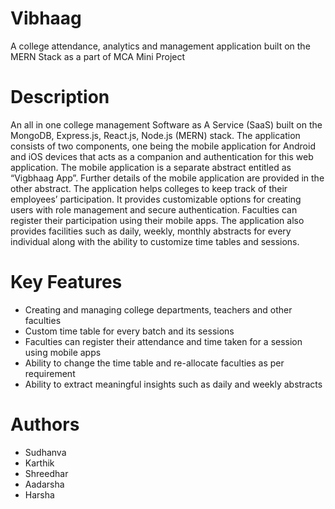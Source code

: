 # Vibhaag
A college attendance, analytics and management application built on the MERN Stack as a part of MCA Mini Project

# Description
An all in one college management Software as A Service (SaaS) built on the MongoDB, Express.js, React.js, Node.js (MERN) stack. The application consists of two components, one being the mobile application for Android and iOS devices that acts as a companion and authentication for this web application. The mobile application is a separate abstract entitled as “Vigbhaag App”. Further details of the mobile application are provided in the other abstract. The application helps colleges to keep track of their employees’ participation. It provides customizable options for creating users with role management and secure authentication. Faculties can register their participation using their mobile apps. The application also provides facilities such as daily, weekly, monthly abstracts for every individual along with the ability to customize time tables and sessions. 

# Key Features
* Creating and managing college departments, teachers and other faculties
* Custom time table for every batch and its sessions
* Faculties can register their attendance and time taken for a session using mobile apps
* Ability to change the time table and re-allocate faculties as per requirement
* Ability to extract meaningful insights such as daily and weekly abstracts

# Authors
* Sudhanva
* Karthik
* Shreedhar
* Aadarsha
* Harsha